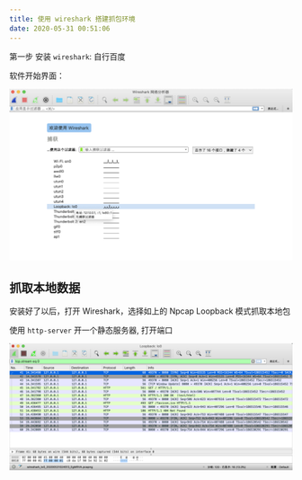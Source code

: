 ```yaml
---
title: 使用 wireshark 搭建抓包环境
date: 2020-05-31 00:51:06
---
```


第一步 安装 `wireshark`: 自行百度

软件开始界面：

![](../../../assets/http/series/wireshark.png)

## 抓取本地数据

安装好了以后，打开 Wireshark，选择如上的 Npcap <span class='orange'>Loopback</span> 模式抓取本地包

使用 `http-server` 开一个静态服务器, 打开端口

![](../../../assets/http/series/wireshark2.png)
